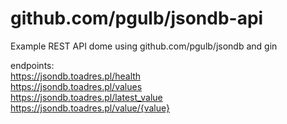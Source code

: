 # github.com/pgulb/jsondb-api  
  
Example REST API dome using github.com/pgulb/jsondb and gin  
  
endpoints:  
https://jsondb.toadres.pl/health  
https://jsondb.toadres.pl/values  
https://jsondb.toadres.pl/latest_value  
https://jsondb.toadres.pl/value/{value}  